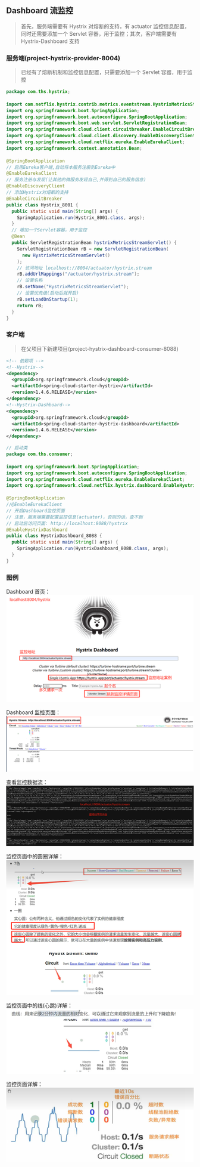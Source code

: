 ## Dashboard 流监控

> 首先，服务端需要有 Hystrix 对熔断的支持，有 actuator 监控信息配置，同时还需要添加一个 Servlet 容器，用于监控；其次，客户端需要有 Hystrix-Dashboard 支持

### 服务端(project-hystrix-provider-8004)

> 已经有了熔断机制和监控信息配置，只需要添加一个 Servlet 容器，用于监控

```java
package com.ths.hystrix;

import com.netflix.hystrix.contrib.metrics.eventstream.HystrixMetricsStreamServlet;
import org.springframework.boot.SpringApplication;
import org.springframework.boot.autoconfigure.SpringBootApplication;
import org.springframework.boot.web.servlet.ServletRegistrationBean;
import org.springframework.cloud.client.circuitbreaker.EnableCircuitBreaker;
import org.springframework.cloud.client.discovery.EnableDiscoveryClient;
import org.springframework.cloud.netflix.eureka.EnableEurekaClient;
import org.springframework.context.annotation.Bean;

@SpringBootApplication
// 启用Eureka客户端,自动将本服务注册到Eureka中
@EnableEurekaClient
// 服务注册与发现(让其他的微服务发现自己,并得到自己的服务信息)
@EnableDiscoveryClient
// 添加Hystrix对熔断的支持
@EnableCircuitBreaker
public class Hystrix_8001 {
  public static void main(String[] args) {
    SpringApplication.run(Hystrix_8001.class, args);
  }
  // 增加一个Servlet容器，用于监控
  @Bean
  public ServletRegistrationBean hystrixMetricsStreamServlet() {
    ServletRegistrationBean rB = new ServletRegistrationBean(
      new HystrixMetricsStreamServlet()
    );
    // 访问地址 localhost://8004/actuator/hystrix.stream
    rB.addUrlMappings("/actuator/hystrix.stream");
    // 设置名称
    rB.setName("HystrixMetricsStreamServlet");
    // 设置优先级(启动后就开启)
    rB.setLoadOnStartup(1);
    return rB;
  }
}
```

### 客户端

> 在父项目下新建项目(project-hystrix-dashboard-consumer-8088)

```xml
<!-- 依赖项 -->
<!--Hystrix-->
<dependency>
  <groupId>org.springframework.cloud</groupId>
  <artifactId>spring-cloud-starter-hystrix</artifactId>
  <version>1.4.6.RELEASE</version>
</dependency>
<!--Hystrix-Dashboard-->
<dependency>
  <groupId>org.springframework.cloud</groupId>
  <artifactId>spring-cloud-starter-hystrix-dashboard</artifactId>
  <version>1.4.6.RELEASE</version>
</dependency>
```

```java
// 启动类
package com.ths.consumer;

import org.springframework.boot.SpringApplication;
import org.springframework.boot.autoconfigure.SpringBootApplication;
import org.springframework.cloud.netflix.eureka.EnableEurekaClient;
import org.springframework.cloud.netflix.hystrix.dashboard.EnableHystrixDashboard;

@SpringBootApplication
//@EnableEurekaClient
// 开启Dashboard监控页面
// 注意，服务端需要配置监控信息(actuator)，否则的话，查不到
// 启动后访问页面: http://localhost:8088/hystrix
@EnableHystrixDashboard
public class HystrixDashboard_8088 {
  public static void main(String[] args) {
    SpringApplication.run(HystrixDashboard_8088.class, args);
  }
}
```

### 图例

Dashboard 首页：
![Dashboard](./images/Dashboard.jpg)

Dashboard 监控页面：
![Dashboard监控页面](./images/Dashboard监控页面.jpg)

查看监控数据流：
![监控数据流](./images/数据.jpg)

监控页面中的圆圈详解：
![圆圈](./images/圆圈.jpg)

监控页面中的线(心跳)详解：
![一线](./images/一线.jpg)

监控页面详解：
![整体](./images/标注.jpg)
